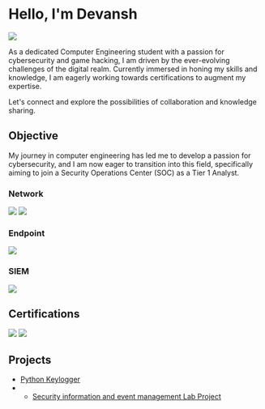 # Hello, I'm Devansh
<a href="https://www.linkedin.com/in/reachmedevansh/"><img src="https://img.shields.io/badge/-LinkedIn-0072b1?&style=for-the-badge&logo=linkedin&logoColor=white" /></a>

As a dedicated Computer Engineering student with a passion for cybersecurity and game hacking, I am driven by the ever-evolving challenges of the digital realm. Currently immersed in honing my skills and knowledge, I am eagerly working towards certifications to augment my expertise.

Let's connect and explore the possibilities of collaboration and knowledge sharing.

## Objective

My journey in computer engineering has led me to develop a passion for cybersecurity, and I am now eager to transition into this field, specifically aiming to join a Security Operations Center (SOC) as a Tier 1 Analyst.

### Network
<div>
    <img src="https://img.shields.io/badge/-Wireshark-1679A7?&style=for-the-badge&logo=Wireshark&logoColor=white" />
    <img src="https://img.shields.io/badge/-Suricata-EF3B2D?&style=for-the-badge&logo=Suricata&logoColor=white" />
</div>

### Endpoint
<div>
    <img src="https://img.shields.io/badge/-Microsoft_Defender_for_Endpoint-00A4EF?&style=for-the-badge&logo=Microsoft&logoColor=white" />
</div>

### SIEM
<div>
    <img src="https://img.shields.io/badge/-Splunk-000000?&style=for-the-badge&logo=Splunk&logoColor=white" />
</div>

## Certifications
<div>
<img src="https://img.shields.io/badge/-Google%20CyberSecurity-000000?style=for-the-badge&logo=Google&logoColor=white(https://coursera.org/verify/professional-cert/GFSV49FHWAWX)" />
<img src="https://img.shields.io/badge/-Splunk%20Expert%20101-000000?style=for-the-badge&logo=Splunk&logoColor=white](https://coursera.org/verify/RGDP4UN7DKWP)" />
</div>

## Projects
- <a href = "https://github.com/Neofetcher/Python-Keylogger"> Python Keylogger </a>
- - <a href = "https://github.com/Neofetcher/SIEM-LAB"> Security information and event management Lab Project </a> 
